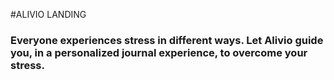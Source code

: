 #ALIVIO LANDING

### Everyone experiences stress in different ways. Let Alivio guide you, in a personalized journal experience, to overcome your stress.
